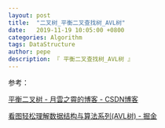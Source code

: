 ```yaml
---
layout: post
title:  "二叉树_平衡二叉查找树_AVL树"
date:   2019-11-19 10:05:00 +0800
categories: Algorithm
tags: DataStructure
author: pepe
description: 『 平衡二叉查找树_AVL树 』
---
```


































参考：

[平衡二叉树 - 月雲之霄的博客 - CSDN博客](https://blog.csdn.net/isunbin/article/details/81707606)

[看图轻松理解数据结构与算法系列(AVL树) - 掘金](https://juejin.im/post/5b6b897df265da0fab404318)



































